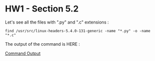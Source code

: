 # HW1 - Section 5.2

Let's see all the files with ".py" and ".c" extensions :

```
find /usr/src/linux-headers-5.4.0-131-generic -name "*.py" -o -name "*.c"
```

The output of the command is HERE :

[Command Output]()
